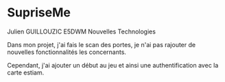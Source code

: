 # SupriseMe

Julien GUILLOUZIC
E5DWM Nouvelles Technologies


Dans mon projet, j'ai fais le scan des portes, je n'ai pas rajouter de nouvelles fonctionnalités les concernants.

Cependant, j'ai ajouter un début au jeu et ainsi une authentification avec la carte estiam.
